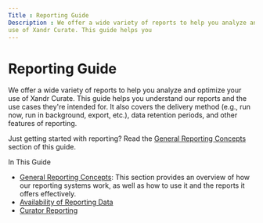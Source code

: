 ```yaml
---
Title : Reporting Guide
Description : We offer a wide variety of reports to help you analyze and optimize your
use of Xandr Curate. This guide helps you
---
```



# Reporting Guide





We offer a wide variety of reports to help you analyze and optimize your
use of Xandr Curate. This guide helps you
understand our reports and the use cases they're intended for. It also
covers the delivery method (e.g., run now, run in background, export,
etc.), data retention periods, and other features of reporting.

Just getting started with reporting? Read the
<a href="general-reporting-concepts.html" class="xref">General Reporting
Concepts</a> section of this guide.

In This Guide

- <a href="general-reporting-concepts.html" class="xref">General Reporting
  Concepts</a>: This section provides an overview of how our reporting
  systems work, as well as how to use it and the reports it offers
  effectively.
- <a href="availability-of-reporting-data.html" class="xref">Availability
  of Reporting Data</a>
- <a href="curator-reporting.html" class="xref">Curator Reporting</a>






